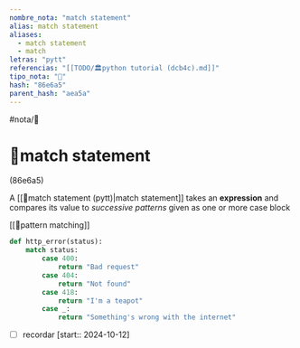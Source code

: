 ```yaml
---
nombre_nota: "match statement"
alias: match statement
aliases:
  - match statement
  - match
letras: "pytt"
referencias: "[[TODO/🏛️python tutorial (dcb4c).md]]"
tipo_nota: "📑"
hash: "86e6a5"
parent_hash: "aea5a"
---
```


#nota/📑

# 📑match statement
<div class="hash">(86e6a5)</div>

A    [[📑match statement (pytt)|match statement]] takes an __expression__ and compares its value to _successive patterns_ given as one or more case block


[[🔌pattern matching]]

```python
def http_error(status):
    match status:
        case 400:
            return "Bad request"
        case 404:
            return "Not found"
        case 418:
            return "I'm a teapot"
        case _:
            return "Something's wrong with the internet"
```


- [ ] recordar  [start:: 2024-10-12]